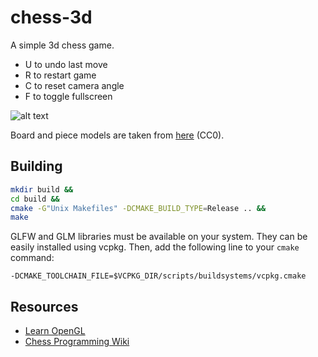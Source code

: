 # chess-3d

A simple 3d chess game.

- U to undo last move
- R to restart game
- C to reset camera angle
- F to toggle fullscreen

![alt text](/images/screenshot.png)

Board and piece models are taken from [here](https://polyhaven.com/a/chess_set) (CC0).

## Building

```sh
mkdir build &&
cd build &&
cmake -G"Unix Makefiles" -DCMAKE_BUILD_TYPE=Release .. &&
make
```

GLFW and GLM libraries must be available on your system. They can be easily installed using vcpkg. Then, add the
following line to your `cmake` command:

`-DCMAKE_TOOLCHAIN_FILE=$VCPKG_DIR/scripts/buildsystems/vcpkg.cmake`

## Resources

- [Learn OpenGL](https://learnopengl.com)
- [Chess Programming Wiki](https://www.chessprogramming.org)
